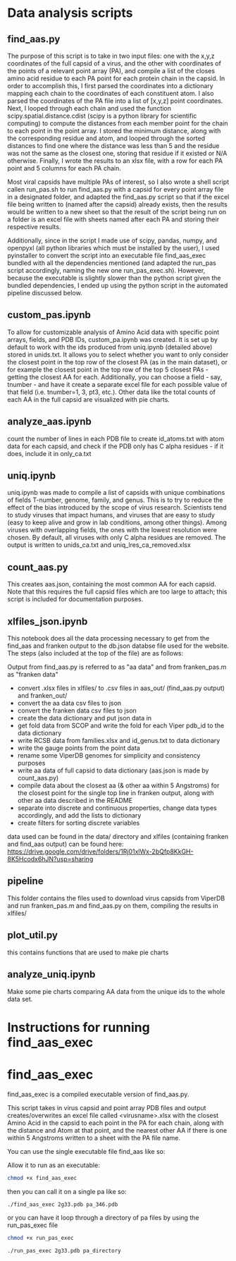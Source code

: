 # Data analysis scripts

## find_aas.py

The purpose of this script is to take in two input files: one with the x,y,z coordinates of the full capsid of a virus, and the
other with coordinates of the points of a relevant point array (PA), and compile a list of the closes amino acid residue to
each PA point for each protein chain in the capsid. In order to accomplish this, I first parsed the coordinates into a
dictionary mapping each chain to the coordinates of each constituent atom. I also parsed the coordinates of the PA file
into a list of [x,y,z] point coordinates. Next, I looped through each chain and used the function scipy.spatial.distance.cdist (scipy is a python
library for scientific computing) to compute the distances from each member point for the chain to each point in the
point array. I stored the minimum distance, along with the corresponding residue and atom, and looped through the sorted
distances to find one where the distance was less than 5 and the residue was not the same as the closest one, storing
that residue if it existed or N/A otherwise. Finally, I wrote the results to an xlsx file, with a row for each PA point
and 5 columns for each PA chain.

Most viral capsids have multiple PAs of interest, so I also wrote a shell script callen run_pas.sh to run find_aas.py with a capsid for
every point array file in a designated folder, and adapted the find_aas.py script so that if the excel file being
written to (named after the capsid) already exists, then the results would be written to a new sheet so that the result
of the script being run on a folder is an excel file with sheets named after each PA and storing their respective
results.

Additionally, since in the script I made use of scipy, pandas, numpy, and openpyxl (all python libraries which must be
installed by the user), I used pyinstaller to convert the script into an executable file find_aas_exec bundled with all
the dependencies mentioned (and adapted the run_pas script accordingly, naming the new one run_pas_exec.sh). However,
because the executable is slightly slower than the python script given the bundled dependencies, I ended up using the
python script in the automated pipeline discussed below.

## custom_pas.ipynb

To allow for customizable analysis of Amino Acid data with specific point arrays, fields, and PDB IDs, custom_pa.ipynb was created. It is set up by default to work with the ids produced from uniq.ipynb (detailed above) stored in unids.txt. It allows you to select whether you want to only consider the closest point in the top row of the closest PA (as in the main dataset), or for example the closest point in the top row of the top 5 closest PAs - getting the closest AA for each. Additionally, you can choose a field - say, tnumber - and have it create a separate excel file for each possible value of that field (i.e. tnumber=1, 3, pt3, etc.). Other data like the total counts of each AA in the full capsid are visualized with pie charts.

## analyze_aas.ipynb

count the number of lines in each PDB file to create id_atoms.txt with atom data for each capsid, and check if the PDB
only has C alpha residues - if it does, include it in only_ca.txt

## uniq.ipynb

uniq.ipynb was made to compile a list of capsids with unique combinations of fields T-number, genome, family, and genus.
This is to try to reduce the effect of the bias introduced by the scope of virus research. Scientists tend to study
viruses that impact humans, and viruses that are easy to study (easy to keep alive and grow in lab conditions, among
other things). Among viruses with overlapping fields, the ones with the lowest resolution were chosen. By default, all
viruses with only C alpha residues are removed. The output is
written to unids_ca.txt and uniq_lres_ca_removed.xlsx

## count_aas.py

This creates aas.json, containing the most common AA for each capsid. Note that this requires the full capsid files
which are too large to attach; this script is included for documentation purposes.

## xlfiles_json.ipynb

This notebook does all the data processing necessary to get from the find_aas and franken output to the db.json databse
file used for the website. The steps (also included at the top of the file) are as follows:

Output from find_aas.py is referred to as "aa data" and from franken_pas.m as "franken data"
- convert .xlsx files in xlfiles/ to .csv files in aas_out/ (find_aas.py output) and franken_out/
- convert the aa data csv files to json
- convert the franken data csv files to json
- create the data dictionary and put json data in
- get fold data from SCOP and write the fold for each Viper pdb_id to the data dictionary
- write RCSB data from families.xlsx and id_genus.txt to data dictionary
- write the gauge points from the point data
- rename some ViperDB genomes for simplicity and consistency purposes
- write aa data of full capsid to data dictionary (aas.json is made by count_aas.py)
- compile data about the closest aa (& other aa within 5 Angstroms) for the closest point for the single top line in franken output, along with other aa data described in the README
- separate into discrete and continuous properties, change data types accordingly, and add the lists to dictionary
- create filters for sorting discrete variables

data used can be found in the data/ directory
and xlfiles (containing franken and find_aas output) can be found here: https://drive.google.com/drive/folders/1Rj01xlWx-2bQfp8KkGH-8K5Hcodx6hJN?usp=sharing

## pipeline

This folder contains the files used to download virus capsids from ViperDB and run franken_pas.m and find_aas.py on
them, compiling the results in xlfiles/

## plot_util.py

this contains functions that are used to make pie charts

## analyze_uniq.ipynb

Make some pie charts comparing AA data from the unique ids to the whole data set.

# Instructions for running find_aas_exec

# find_aas_exec

find_aas_exec is a compiled executable version of find_aas.py. 

This script takes in virus capsid and point array PDB files and output creates/overwrites an excel file called
\<virusname\>.xlsx
with the closest Amino Acid in the capsid to each point in the PA for each chain, along with the distance and Atom at that point, and
the nearest other AA if there is one within 5 Angstroms written to a sheet with the PA file name.

You can use the single executable file find_aas like so:

Allow it to run as an executable:

```bash
chmod +x find_aas_exec
```

then you can call it on a single pa like so:

```bash
./find_aas_exec 2g33.pdb pa_346.pdb
```

or you can have it loop through a directory of pa files by using the run_pas_exec file

```bash
chmod +x run_pas_exec
```
```bash
./run_pas_exec 2g33.pdb pa_directory
```

